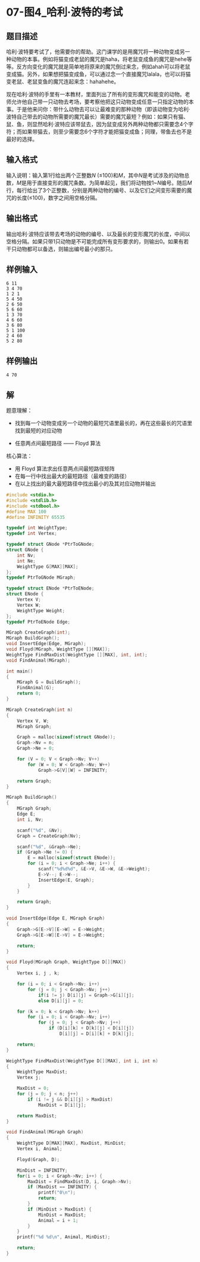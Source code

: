 # 07-图4_哈利·波特的考试

## 题目描述

哈利·波特要考试了，他需要你的帮助。这门课学的是用魔咒将一种动物变成另一种动物的本事。例如将猫变成老鼠的魔咒是haha，将老鼠变成鱼的魔咒是hehe等等。反方向变化的魔咒就是简单地将原来的魔咒倒过来念，例如ahah可以将老鼠变成猫。另外，如果想把猫变成鱼，可以通过念一个直接魔咒lalala，也可以将猫变老鼠、老鼠变鱼的魔咒连起来念：hahahehe。

现在哈利·波特的手里有一本教材，里面列出了所有的变形魔咒和能变的动物。老师允许他自己带一只动物去考场，要考察他把这只动物变成任意一只指定动物的本事。于是他来问你：带什么动物去可以让最难变的那种动物（即该动物变为哈利·波特自己带去的动物所需要的魔咒最长）需要的魔咒最短？例如：如果只有猫、鼠、鱼，则显然哈利·波特应该带鼠去，因为鼠变成另外两种动物都只需要念4个字符；而如果带猫去，则至少需要念6个字符才能把猫变成鱼；同理，带鱼去也不是最好的选择。



## 输入格式

输入说明：输入第1行给出两个正整数*N* (≤100)和*M*，其中*N*是考试涉及的动物总数，*M*是用于直接变形的魔咒条数。为简单起见，我们将动物按1~*N*编号。随后*M*行，每行给出了3个正整数，分别是两种动物的编号、以及它们之间变形需要的魔咒的长度(≤100)，数字之间用空格分隔。



## 输出格式

输出哈利·波特应该带去考场的动物的编号、以及最长的变形魔咒的长度，中间以空格分隔。如果只带1只动物是不可能完成所有变形要求的，则输出0。如果有若干只动物都可以备选，则输出编号最小的那只。



## 样例输入

```
6 11
3 4 70
1 2 1
5 4 50
2 6 50
5 6 60
1 3 70
4 6 60
3 6 80
5 1 100
2 4 60
5 2 80

```



## 样例输出

```
4 70
```



## 解

题意理解：

- 找到每一个动物变成另一个动物的最短咒语里最长的，再在这些最长的咒语里找到最短的对应动物

- 任意两点间最短路径 —— Floyd 算法

核心算法：

- 用 Floyd 算法求出任意两点间最短路径矩阵
- 在每一行中找出最大的最短路径（最难变的路径）
- 在以上找出的最大最短路径中找出最小的及其对应动物并输出

```C
#include <stdio.h>
#include <stdlib.h>
#include <stdbool.h>
#define MAX 100
#define INFINITY 65535

typedef int WeightType;
typedef int Vertex;

typedef struct GNode *PtrToGNode;
struct GNode {
    int Nv;
    int Ne;
    WeightType G[MAX][MAX];
};
typedef PtrToGNode MGraph;

typedef struct ENode *PtrToENode;
struct ENode {
    Vertex V;
    Vertex W;
    WeightType Weight;
};
typedef PtrToENode Edge;

MGraph CreateGraph(int);
MGraph BuildGraph();
void InsertEdge(Edge, MGraph);
void Floyd(MGraph, WeightType [][MAX]);
WeightType FindMaxDist(WeightType [][MAX], int, int);
void FindAnimal(MGraph);

int main()
{
    MGraph G = BuildGraph();
    FindAnimal(G);
    return 0;
}

MGraph CreateGraph(int n)
{
    Vertex V, W;
    MGraph Graph;

    Graph = malloc(sizeof(struct GNode));
    Graph->Nv = n;
    Graph->Ne = 0;

    for (V = 0; V < Graph->Nv; V++)
        for (W = 0; W < Graph->Nv; W++)
            Graph->G[V][W] = INFINITY;

    return Graph;
}

MGraph BuildGraph()
{
    MGraph Graph;
    Edge E;
    int i, Nv;

    scanf("%d", &Nv);
    Graph = CreateGraph(Nv);

    scanf("%d", &Graph->Ne);
    if (Graph->Ne != 0) {
        E = malloc(sizeof(struct ENode));
        for (i = 0; i < Graph->Ne; i++) {
            scanf("%d%d%d", &E->V, &E->W, &E->Weight);
            E->V--; E->W--;
            InsertEdge(E, Graph);
        }
    }

    return Graph;
}

void InsertEdge(Edge E, MGraph Graph)
{
    Graph->G[E->V][E->W] = E->Weight;
    Graph->G[E->W][E->V] = E->Weight;

    return;
}

void Floyd(MGraph Graph, WeightType D[][MAX])
{
    Vertex i, j , k;

    for (i = 0; i < Graph->Nv; i++)
        for (j = 0; j < Graph->Nv; j++)
            if(i != j) D[i][j] = Graph->G[i][j];
            else D[i][j] = 0;

    for (k = 0; k < Graph->Nv; k++)
        for (i = 0; i < Graph->Nv; i++)
            for (j = 0; j < Graph->Nv; j++)
                if (D[i][k] + D[k][j] < D[i][j])
                    D[i][j] = D[i][k] + D[k][j];

    return;
}

WeightType FindMaxDist(WeightType D[][MAX], int i, int n)
{
    WeightType MaxDist;
    Vertex j;

    MaxDist = 0;
    for (j = 0; j < n; j++)
        if (i != j && D[i][j] > MaxDist)
            MaxDist = D[i][j];

    return MaxDist;
}

void FindAnimal(MGraph Graph)
{
    WeightType D[MAX][MAX], MaxDist, MinDist;
    Vertex i, Animal;

    Floyd(Graph, D);

    MinDist = INFINITY;
    for(i = 0; i < Graph->Nv; i++) {
        MaxDist = FindMaxDist(D, i, Graph->Nv);
        if (MaxDist == INFINITY) {
            printf("0\n");
            return;
        }
        if (MinDist > MaxDist) {
            MinDist = MaxDist;
            Animal = i + 1;
        }
    }
    printf("%d %d\n", Animal, MinDist);

    return;
}
```

